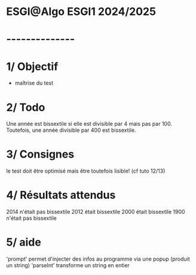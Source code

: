 # ESGI@Algo ESGI1 2024/2025

# --------------

# 1/ Objectif

- maîtrise du test

# 2/ Todo

Une année est bissextile si elle est divisible par 4 mais pas par 100.
Toutefois, une année divisible par 400 est bissextile.

# 3/ Consignes

le test doit être optimisé mais être toutefois lisible!
(cf tuto 12/13)

# 4/ Résultats attendus

2014 n'était pas bissextile
2012 était bissextile
2000 était bissextile
1900 n'était pas bissextile

# 5/ aide

'prompt' permet d'injecter des infos au programme via une popup (produit un string)
'parseInt' transforme un string en entier
